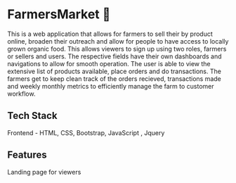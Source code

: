 # FarmersMarket 🍏
This is a web application that allows for farmers to sell their by product online, broaden their outreach and allow for people to have access to locally grown organic food. This allows viewers to sign up using two roles, farmers or sellers and users. The respective fields have their own dashboards and navigations to allow for smooth operation. The user is able to view the extensive list of products available, place orders and do transactions. The farmers get to keep clean track of the orders recieved, transactions made and weekly monthly metrics to efficiently manage the farm to customer workflow.
## Tech Stack 
Frontend - HTML, CSS, Bootstrap, JavaScript , Jquery
## Features
Landing page for viewers 
